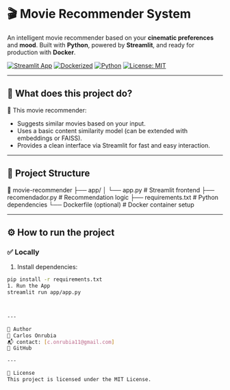 # 🎬 Movie Recommender System

An intelligent movie recommender based on your **cinematic preferences** and **mood**. Built with **Python**, powered by **Streamlit**, and ready for production with **Docker**.

[![Streamlit App](https://img.shields.io/badge/Streamlit-Online%20Demo-red?logo=streamlit)](https://streamlit.io/)
[![Dockerized](https://img.shields.io/badge/docker-ready-blue?logo=docker)](https://hub.docker.com/)
[![Python](https://img.shields.io/badge/python-3.10+-yellow.svg)](https://www.python.org/)
[![License: MIT](https://img.shields.io/badge/License-MIT-green.svg)](https://opensource.org/licenses/MIT)

---

## 🚀 What does this project do?

🔎 This movie recommender:
- Suggests similar movies based on your input.
- Uses a basic content similarity model (can be extended with embeddings or FAISS).
- Provides a clean interface via Streamlit for fast and easy interaction.

---

## 🧩 Project Structure


📁 movie-recommender
├── app/
│ └── app.py # Streamlit frontend
├── recomendador.py # Recommendation logic
├── requirements.txt # Python dependencies
└── Dockerfile (optional) # Docker container setup

---


## ⚙️ How to run the project

### ✅ Locally

1. Install dependencies:
```bash
pip install -r requirements.txt
1. Run the App
streamlit run app/app.py



---

🧠 Author
👤 Carlos Onrubia
📬 contact: [c.onrubia11@gmail.com]
🔗 GitHub

---

📄 License
This project is licensed under the MIT License.
